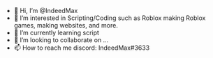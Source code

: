 - 👋 Hi, I’m @IndeedMax
- 👀 I’m interested in Scripting/Coding such as Roblox making Roblox games, making websites, and more.
- 🌱 I’m currently learning script
- 💞️ I’m looking to collaborate on ...
- 📫 How to reach me discord: IndeedMax#3633

<!---
IndeedMax/IndeedMax is a ✨ special ✨ repository because its `README.md` (this file) appears on your GitHub profile.
You can click the Preview link to take a look at your changes.
--->
